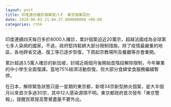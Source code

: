 ```yaml
---
layout: post
title: 印度連日確診個案逾八千　東京個案回升
date: 2020-06-02 21:04:37.000000000 +08:00
categories: rthk
---
```


印度連續四天每日多於8000人確診，累計個案迫近20萬宗，超越法國成為全球第七多人染病的國家。不過，政府堅持鬆綁大部分限制措施，除了疫情最嚴重的地區，各地跨省交通、復工等已逐步恢復，下周起宗教場所及餐廳等亦會重開。

累計超過3.5萬人確診的新加坡，封城近兩個月後開始首階段解除限制，今年畢業的中小學生全面復課。當地75%經濟活動恢復，但大部分食肆堂食服務繼續暫停。

在日本，解除緊急狀態只是一星期的東京都，新增34宗新型肺炎個案，是大半個月以來首次多過30宗，其中12人感染源頭不明。東京都政府首次發布「東京警報」，提醒民眾提高警覺盡量不要外出。
